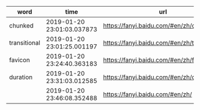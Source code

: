 | word | time | url |
| ------------ | ------------ | ------------ |
|chunked|2019-01-20 23:01:03.037873|https://fanyi.baidu.com/#en/zh/chunked|
|transitional|2019-01-20 23:01:25.001197|https://fanyi.baidu.com/#en/zh/transitional|
|favicon|2019-01-20 23:24:40.363183|https://fanyi.baidu.com/#en/zh/favicon|
|duration|2019-01-20 23:31:03.012585|https://fanyi.baidu.com/#en/zh/duration|
||2019-01-20 23:46:08.352488|https://fanyi.baidu.com/#en/zh/|